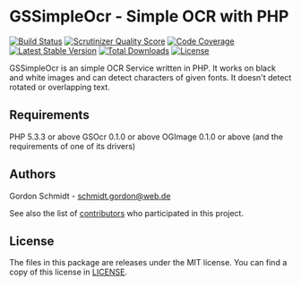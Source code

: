 GSSimpleOcr - Simple OCR with PHP
=================================

[![Build Status](https://travis-ci.org/GordonSchmidt/GSSimpleOcr.png?branch=master)](https://travis-ci.org/GordonSchmidt/GSSimpleOcr)
[![Scrutinizer Quality Score](https://scrutinizer-ci.com/g/GordonSchmidt/GSSimpleOcr/badges/quality-score.png?s=2e7f6beb9e0c1db57c4619c8cef12a6f69801981)](https://scrutinizer-ci.com/g/GordonSchmidt/GSSimpleOcr/)
[![Code Coverage](https://scrutinizer-ci.com/g/GordonSchmidt/GSSimpleOcr/badges/coverage.png?s=a0ae9d0d6218ee673b4d9f6308913f3f4661d1c9)](https://scrutinizer-ci.com/g/GordonSchmidt/GSSimpleOcr/)
[![Latest Stable Version](https://poser.pugx.org/gs/simple-ocr/v/stable.png)](https://packagist.org/packages/gs/simple-ocr)
[![Total Downloads](https://poser.pugx.org/gs/simple-ocr/downloads.png)](https://packagist.org/packages/gs/simple-ocr)
[![License](https://poser.pugx.org/gs/simple-ocr/license.png)](https://packagist.org/packages/gs/simple-ocr)

GSSimpleOcr is an simple OCR Service written in PHP.
It works on black and white images and can detect characters of given fonts.
It doesn't detect rotated or overlapping text.

Requirements
------------

PHP 5.3.3 or above
GSOcr 0.1.0 or above
OGImage 0.1.0 or above (and the requirements of one of its drivers)

Authors
-------

Gordon Schmidt - <schmidt.gordon@web.de><br />

See also the list of [contributors](https://github.com/GordonSchmidt/GSSimpleOcr/contributors) who participated in this project.

License
-------

The files in this package are releases under the MIT license.
You can find a copy of this license in [LICENSE](https://github.com/GordonSchmidt/GSSimpleOcr/blob/master/LICENSE).
